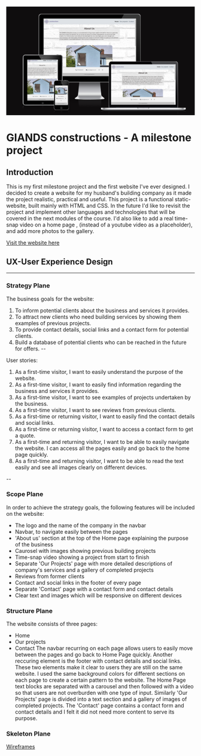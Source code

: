 ![](./docs/amiresponsive.png)


# GIANDS constructions - A milestone project

## Introduction


This is my first milestone project and the first website I've ever designed. I decided to create a website for my husband's building  company as it made the project realistic, practical and useful. This project is a functional static-website, built mainly with HTML and CSS. In the future I'd like to revisit the project and implement other languages and technologies that will be covered in the next modules of the course. I'd also like to add a real time-snap video on a home page , (instead of a youtube video as a placeholder), and add more photos to the gallery.  

[Visit the website here](https://agyluczak.github.io/GIANDS-the-building-company/)


## **UX-User Experience Design**
---
### **Strategy Plane**


The business goals for the website:

1. To inform potential clients about the business and services it provides.
2. To attract new clients who need building services by showing them examples of previous projects.
3. To provide contact details, social links and a contact form for potential clients.
4. Build a database of potential clients who can be reached in the future for offers.
--


User stories:

1. As a first-time visitor, I want to easily understand the purpose of the website.
2. As a first-time visitor, I want to easily find information regarding the business and services it provides.
3. As a first-time visitor, I want to see examples of projects undertaken by the business.
4. As a first-time visitor, I want to see reviews from previous clients.
5. As a first-time or returning visitor, I want to easily find the contact details and social links.
6. As a first-time or returning visitor, I want to access a contact form to get a quote.
7. As a first-time and returning visitor, I want to be able to easily navigate the website. I can access all the pages easily and go back to the home page quickly.
8. As a first-time and returning visitor, I want to be able to read the text easily and see all images clearly on different devices.

--


### **Scope Plane**

In order to achieve the strategy goals, the following features will be included on the website:
- The logo and the name of the company in the navbar
- Navbar, to navigate easily between the pages
- 'About us' section at the top of the Home page explaining the purpose of the business
- Caurosel with images showing previous building projects
- Time-snap video showing a project from start to finish 
- Separate 'Our Projects' page with more detailed descriptions of company's services and a gallery of completed projects
- Reviews from former clients
- Contact and social links in the footer of every page
- Separate 'Contact' page with a contact form and contact details
- Clear text and images which will be responsive on different devices

### **Structure Plane** 

The website consists of three pages:
- Home
- Our projects
- Contact
The navbar recurring on each page allows users to easily move between the pages and go back to Home Page quickly. Another reccuring element is the footer with contact details and social links. These two elements make it clear to users they are still on the same website. I used the same background colors for different sections on each page to create a certain pattern to the website. The Home Page text blocks are separated with a carousel and then followed with a video so that users are not overburden with one type of input. Similarly 'Our Projects' page is divided into a text section and a gallery of images of completed projects. The 'Contact' page contains a contact form and contact details and I felt it did not need more content to serve its purpose. 

### **Skeleton Plane**

[Wireframes](https://github.com/AgyLuczak/GIANDS-the-building-company/blob/f93974a71d80ae3c7f8b09f842a2e7b82f1f81a0/docs/GIANDS%20wireframes.pdf)

